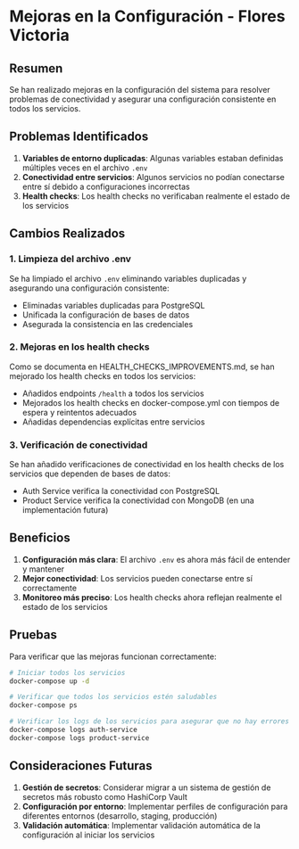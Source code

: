 # Mejoras en la Configuración - Flores Victoria

## Resumen

Se han realizado mejoras en la configuración del sistema para resolver problemas de conectividad y
asegurar una configuración consistente en todos los servicios.

## Problemas Identificados

1. **Variables de entorno duplicadas**: Algunas variables estaban definidas múltiples veces en el
   archivo `.env`
2. **Conectividad entre servicios**: Algunos servicios no podían conectarse entre sí debido a
   configuraciones incorrectas
3. **Health checks**: Los health checks no verificaban realmente el estado de los servicios

## Cambios Realizados

### 1. Limpieza del archivo .env

Se ha limpiado el archivo `.env` eliminando variables duplicadas y asegurando una configuración
consistente:

- Eliminadas variables duplicadas para PostgreSQL
- Unificada la configuración de bases de datos
- Asegurada la consistencia en las credenciales

### 2. Mejoras en los health checks

Como se documenta en HEALTH_CHECKS_IMPROVEMENTS.md, se han mejorado los health checks en todos los
servicios:

- Añadidos endpoints `/health` a todos los servicios
- Mejorados los health checks en docker-compose.yml con tiempos de espera y reintentos adecuados
- Añadidas dependencias explícitas entre servicios

### 3. Verificación de conectividad

Se han añadido verificaciones de conectividad en los health checks de los servicios que dependen de
bases de datos:

- Auth Service verifica la conectividad con PostgreSQL
- Product Service verifica la conectividad con MongoDB (en una implementación futura)

## Beneficios

1. **Configuración más clara**: El archivo `.env` es ahora más fácil de entender y mantener
2. **Mejor conectividad**: Los servicios pueden conectarse entre sí correctamente
3. **Monitoreo más preciso**: Los health checks ahora reflejan realmente el estado de los servicios

## Pruebas

Para verificar que las mejoras funcionan correctamente:

```bash
# Iniciar todos los servicios
docker-compose up -d

# Verificar que todos los servicios estén saludables
docker-compose ps

# Verificar los logs de los servicios para asegurar que no hay errores de conexión
docker-compose logs auth-service
docker-compose logs product-service
```

## Consideraciones Futuras

1. **Gestión de secretos**: Considerar migrar a un sistema de gestión de secretos más robusto como
   HashiCorp Vault
2. **Configuración por entorno**: Implementar perfiles de configuración para diferentes entornos
   (desarrollo, staging, producción)
3. **Validación automática**: Implementar validación automática de la configuración al iniciar los
   servicios
